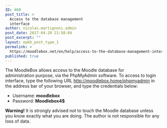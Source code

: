 ```yaml
---
ID: 460
post_title: >
  Access to the database management
  interface
author: nicolas.martignoni.admin
post_date: 2017-04-20 21:58:04
post_excerpt: ""
layout: epkb_post_type_1
permalink: >
  https://moodlebox.net/en/help/access-to-the-database-management-interface/
published: true
---
```

The MoodleBox allows access to the Moodle database for administration purpose, via the PhpMyAdmin software. To access to login interface, type the following URL <a href="http://moodlebox.home/phpmyadmin" target="_blank" rel="noopener noreferrer">http://moodlebox.home/phpmyadmin</a> in the address bar of your browser, and type the credentials below:
<ul>
 	<li>Username: <b>moodlebox</b></li>
 	<li>Password: <b>Moodlebox4$</b></li>
</ul>
<b>Warning!</b> It is strongly advised not to touch the Moodle database unless you know exactly what you are doing. The author is not responsible for any loss of data.